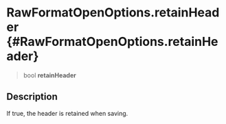 RawFormatOpenOptions.retainHeader {#RawFormatOpenOptions.retainHeader}
=================================

> bool **retainHeader**

Description
-----------

If true, the header is retained when saving.
